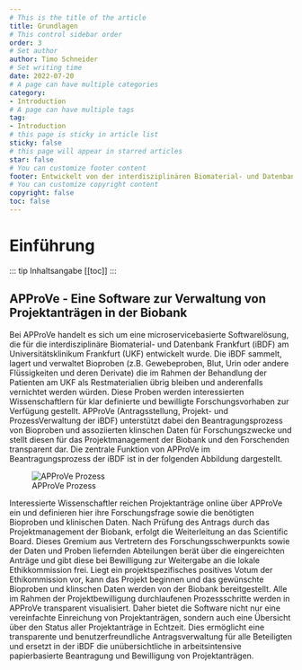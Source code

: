 ```yaml
---
# This is the title of the article
title: Grundlagen
# This control sidebar order
order: 3
# Set author
author: Timo Schneider
# Set writing time
date: 2022-07-20
# A page can have multiple categories
category:
- Introduction
# A page can have multiple tags
tag:
- Introduction
# this page is sticky in article list
sticky: false
# this page will appear in starred articles
star: false
# You can customize footer content
footer: Entwickelt von der interdisziplinären Biomaterial- und Datenbank Frankfurt (iBDF)
# You can customize copyright content
copyright: false
toc: false
---
```


# Einführung

::: tip Inhaltsangabe
[[toc]]
:::

## APProVe - Eine Software zur Verwaltung von Projektanträgen in der Biobank
Bei APProVe handelt es sich um eine microservicebasierte Softwarelösung, die für die interdisziplinäre Biomaterial- und Datenbank Frankfurt (iBDF) am Universitätsklinikum Frankfurt (UKF) entwickelt wurde. Die iBDF sammelt, lagert und verwaltet Bioproben (z.B. Gewebeproben, Blut, Urin oder andere Flüssigkeiten und deren Derivate) die im Rahmen der Behandlung der Patienten am UKF als Restmaterialien übrig bleiben und anderenfalls vernichtet werden würden. Diese Proben werden interessierten Wissenschaftlern für klar definierte und bewilligte Forschungsvorhaben zur Verfügung gestellt. APProVe (Antragsstellung, Projekt- und ProzessVerwaltung der iBDF) unterstützt dabei den Beantragungsprozess von Bioproben und assoziierten klinschen Daten für Forschungszwecke und stellt diesen für das Projektmanagement der Biobank und den Forschenden transparent dar. Die zentrale Funktion von APProVe im Beantragungsprozess der iBDF ist in der folgenden Abbildung dargestellt.

<figure>
  <div class="container">
    <label for="Container">
    <img :src="$withBase('/img/architecture/Project_management_APProVe_en.png')" alt="APProVe Prozess">
    </label>
      <figcaption>APProVe Prozess</figcaption>
  </div>
</figure>

Interessierte Wissenschaftler reichen Projektanträge online über APProVe ein und definieren hier ihre Forschungsfrage sowie die benötigten Bioproben und klinischen Daten. Nach Prüfung des Antrags durch das Projektmanagement der Biobank, erfolgt die Weiterleitung an das Scientific Board. Dieses Gremium aus Vertretern des Forschungsschwerpunkts sowie der Daten und Proben liefernden Abteilungen berät über die eingereichten Anträge und gibt diese bei Bewilligung zur Weitergabe an die lokale Ethikkommission frei. Liegt ein projektspezifisches positives Votum der Ethikommission vor, kann das Projekt beginnen und das gewünschte Bioproben und klinschen Daten werden von der Biobank bereitgestellt. Alle im Rahmen der Projektbewilligung durchlaufenen Prozessschritte werden in APProVe transparent visualisiert. Daher bietet die Software nicht nur eine vereinfachte Einreichung von Projektanträgen, sondern auch eine Übersicht über den Status aller Projektanträge in Echtzeit. Dies ermöglicht eine transparente und benutzerfreundliche Antragsverwaltung für alle Beteiligten und ersetzt in der iBDF die unübersichtliche in arbeitsintensive papierbasierte Beantragung und Bewilligung von Projektanträgen.
